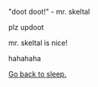 "doot doot!" - mr. skeltal

plz updoot

mr. skeltal is nice!

hahahaha

[Go back to sleep.](../sleep/marshmallow.md)

